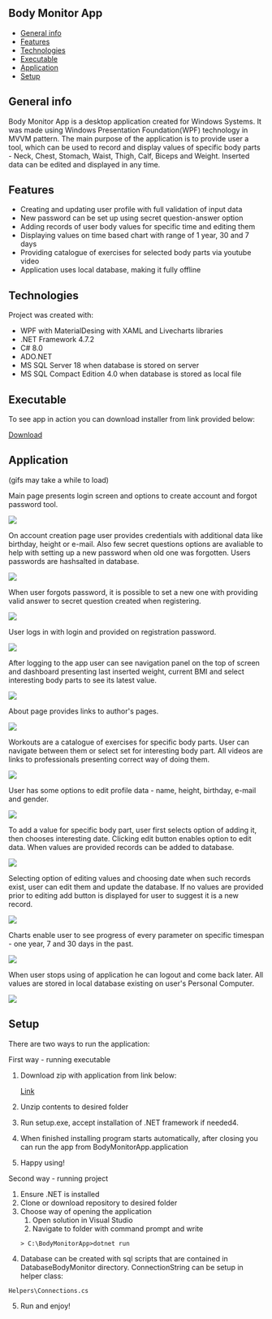 ## Body Monitor App
* [General info](#general-info)
* [Features](#features)
* [Technologies](#technologies)
* [Executable](#executable)
* [Application](#Application)
* [Setup](#setup)

## General info
Body Monitor App is a desktop application created for Windows Systems. It was made using Windows Presentation Foundation(WPF) technology in MVVM pattern. The main purpose of the application is to provide user a tool, which can be used to record and display values of specific body parts - Neck, Chest, Stomach, Waist, Thigh, Calf, Biceps and Weight. Inserted data can be edited and displayed in any time. 

## Features
* Creating and updating user profile with full validation of input data
* New password can be set up using secret question-answer option
* Adding records of user body values for specific time and editing them
* Displaying values on time based chart with range of 1 year, 30 and 7 days
* Providing catalogue of exercises for selected body parts via youtube video
* Application uses local database, making it fully offline 

## Technologies
Project was created with:
* WPF with MaterialDesing with XAML and Livecharts libraries
* .NET Framework 4.7.2
* C# 8.0
* ADO.NET
* MS SQL Server 18 when database is stored on server
* MS SQL Compact Edition 4.0 when database is stored as local file



## Executable
To see app in action you can download installer from link provided below:

[Download](https://drive.google.com/drive/folders/17IuH4vH-SOdCPukadqKCXFuXIeP5fz8_?usp=sharing)
## Application

(gifs may take a while to load)

Main page presents login screen and options to create account and forgot password tool.

![](https://drive.google.com/uc?export=view&id=10jYwsrYQe03qtoVH-mLwi3u2qOBEkj7H)

On account creation page user provides credentials with additional data like birthday, height or e-mail. Also few secret questions options are avaliable to help with setting up a new password when old one was forgotten. Users passwords are hashsalted in database.

![](https://drive.google.com/uc?export=view&id=1gV2Bt7KbCfJ8s0trE00oANnG8ymriiUL)

When user forgots password, it is possible to set a new one with providing valid answer to secret question created when registering.

![](https://drive.google.com/uc?export=view&id=1UU-RiABhM8vY-m17p91P7DrnEYdN-byK)

User logs in with login and provided on registration password.

![](https://drive.google.com/uc?export=view&id=13_ItYiWDy5ptzK3L8wsMYme8847KbV1z)

After logging to the app user can see navigation panel on the top of screen and dashboard presenting last inserted weight, current BMI and select interesting body parts to see its latest value.

![](https://drive.google.com/uc?export=view&id=1RnstkqbXSxYqRGP_8AKeA44jGZB-r300)

About page provides links to author's pages.

![](https://drive.google.com/uc?export=view&id=1Ux7J-Gx9tuImRv3Jr03-rDYNNMGM9p-G)

Workouts are a catalogue of exercises for specific body parts. User can navigate between them or select set for interesting body part. All videos are links to professionals presenting correct way of doing them.

![](https://drive.google.com/uc?export=view&id=1V5YDy1RL2rR5f_WPEmJvEXm1zjpSQwm7)

User has some options to edit profile data - name, height, birthday, e-mail and gender.

![](https://drive.google.com/uc?export=view&id=12CnyjHbOTbMyDy_8tfJJh7zD_ByXfH7D)

To add a value for specific body part, user first selects option of adding it, then chooses interesting date. Clicking edit button enables option to edit data. When values are provided records can be added to database.

![](https://drive.google.com/uc?export=view&id=16bcgvC5w8qzpKNPNHf4GoaHBGJPjumAu)

Selecting option of editing values and choosing date when such records exist, user can edit them and update the database. If no values are provided prior to editing add button is displayed for user to suggest it is a new record.

![](https://drive.google.com/uc?export=view&id=1G3m-aJmkJXFe1pBLf1ti8uInFYhCXbmN)

Charts enable user to see progress of every parameter on specific timespan - one year, 7 and 30 days in the past. 

![](https://drive.google.com/uc?export=view&id=1l8OTC94zX4BOc9YGL19rKan-MQwlMRMw)

When user stops using of application he can logout and come back later. All values are stored in local database existing on user's Personal Computer.

![](https://drive.google.com/uc?export=view&id=1smEAQ3Yk3G0RmJ7EUQHleRjXI21u3vSi)



	
## Setup

There are two ways to run the application:

First way - running executable
1. Download zip with application from link below:

    [Link](https://drive.google.com/drive/folders/17IuH4vH-SOdCPukadqKCXFuXIeP5fz8_?usp=sharing)

2. Unzip contents to desired folder
3. Run setup.exe, accept installation of .NET framework if needed4.
4. When finished installing program starts automatically, after closing you can run the app from BodyMonitorApp.application
5. Happy using!

Second way - running project
1. Ensure .NET is installed
2. Clone or download repository to desired folder
3. Choose way of opening the application
    1. Open  solution in Visual Studio
    2. Navigate to folder with command prompt and write
    ```
    > C:\BodyMonitorApp>dotnet run
    ```
4. Database can be created with sql scripts that are contained in DatabaseBodyMonitor directory. ConnectionString can be setup in helper class:
```
Helpers\Connections.cs 
```
5. Run and enjoy!
